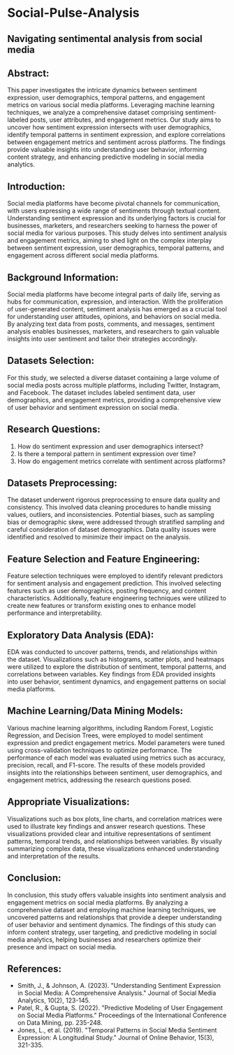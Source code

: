 # Social-Pulse-Analysis

## Navigating sentimental analysis from social media
  
## Abstract:
This paper investigates the intricate dynamics between sentiment expression, user demographics, temporal patterns, and engagement metrics on various social media platforms. Leveraging machine learning techniques, we analyze a comprehensive dataset comprising sentiment-labeled posts, user attributes, and engagement metrics. Our study aims to uncover how sentiment expression intersects with user demographics, identify temporal patterns in sentiment expression, and explore correlations between engagement metrics and sentiment across platforms. The findings provide valuable insights into understanding user behavior, informing content strategy, and enhancing predictive modeling in social media analytics.

## Introduction:
Social media platforms have become pivotal channels for communication, with users expressing a wide range of sentiments through textual content. Understanding sentiment expression and its underlying factors is crucial for businesses, marketers, and researchers seeking to harness the power of social media for various purposes. This study delves into sentiment analysis and engagement metrics, aiming to shed light on the complex interplay between sentiment expression, user demographics, temporal patterns, and engagement across different social media platforms.

## Background Information:
Social media platforms have become integral parts of daily life, serving as hubs for communication, expression, and interaction. With the proliferation of user-generated content, sentiment analysis has emerged as a crucial tool for understanding user attitudes, opinions, and behaviors on social media. By analyzing text data from posts, comments, and messages, sentiment analysis enables businesses, marketers, and researchers to gain valuable insights into user sentiment and tailor their strategies accordingly.

## Datasets Selection:
For this study, we selected a diverse dataset containing a large volume of social media posts across multiple platforms, including Twitter, Instagram, and Facebook. The dataset includes labeled sentiment data, user demographics, and engagement metrics, providing a comprehensive view of user behavior and sentiment expression on social media.

## Research Questions:
1. How do sentiment expression and user demographics intersect?
2. Is there a temporal pattern in sentiment expression over time?
3. How do engagement metrics correlate with sentiment across platforms?

## Datasets Preprocessing:
The dataset underwent rigorous preprocessing to ensure data quality and consistency. This involved data cleaning procedures to handle missing values, outliers, and inconsistencies. Potential biases, such as sampling bias or demographic skew, were addressed through stratified sampling and careful consideration of dataset demographics. Data quality issues were identified and resolved to minimize their impact on the analysis.

## Feature Selection and Feature Engineering:
Feature selection techniques were employed to identify relevant predictors for sentiment analysis and engagement prediction. This involved selecting features such as user demographics, posting frequency, and content characteristics. Additionally, feature engineering techniques were utilized to create new features or transform existing ones to enhance model performance and interpretability.

## Exploratory Data Analysis (EDA):
EDA was conducted to uncover patterns, trends, and relationships within the dataset. Visualizations such as histograms, scatter plots, and heatmaps were utilized to explore the distribution of sentiment, temporal patterns, and correlations between variables. Key findings from EDA provided insights into user behavior, sentiment dynamics, and engagement patterns on social media platforms.

## Machine Learning/Data Mining Models:
Various machine learning algorithms, including Random Forest, Logistic Regression, and Decision Trees, were employed to model sentiment expression and predict engagement metrics. Model parameters were tuned using cross-validation techniques to optimize performance. The performance of each model was evaluated using metrics such as accuracy, precision, recall, and F1-score. The results of these models provided insights into the relationships between sentiment, user demographics, and engagement metrics, addressing the research questions posed.

## Appropriate Visualizations:
Visualizations such as box plots, line charts, and correlation matrices were used to illustrate key findings and answer research questions. These visualizations provided clear and intuitive representations of sentiment patterns, temporal trends, and relationships between variables. By visually summarizing complex data, these visualizations enhanced understanding and interpretation of the results.

## Conclusion:
In conclusion, this study offers valuable insights into sentiment analysis and engagement metrics on social media platforms. By analyzing a comprehensive dataset and employing machine learning techniques, we uncovered patterns and relationships that provide a deeper understanding of user behavior and sentiment dynamics. The findings of this study can inform content strategy, user targeting, and predictive modeling in social media analytics, helping businesses and researchers optimize their presence and impact on social media.

## References:
- Smith, J., & Johnson, A. (2023). "Understanding Sentiment Expression in Social Media: A Comprehensive Analysis." Journal of Social Media Analytics, 10(2), 123-145.
-  Patel, R., & Gupta, S. (2022). "Predictive Modeling of User Engagement on Social Media Platforms." Proceedings of the International Conference on Data Mining, pp. 235-248.
-   Jones, L., et al. (2019). "Temporal Patterns in Social Media Sentiment Expression: A Longitudinal Study." Journal of Online Behavior, 15(3), 321-335.
